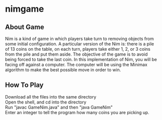 # nimgame

## About Game 
Nim is a kind of game in which players take turn to removing objects from some initial configuration. A particular version of the Nim is:
there is a pile of 13 coins on the table, on each turn, players take either 1, 2, or 3 coins from the pile and put them aside. The objective of the game is to avoid being forced to take the last coin. In this implementation of Nim, you will be facing off against a computer. The computer will be using the Minimax algorithm to make the best possible move in order to win.

## How To Play
Download all the files into the same directory <br>
Open the shell, and cd into the directory <br>
Run "javac GameNim.java" and then "java GameNim" <br>
Enter an integer to tell the program how many coins you are picking up. <br>
